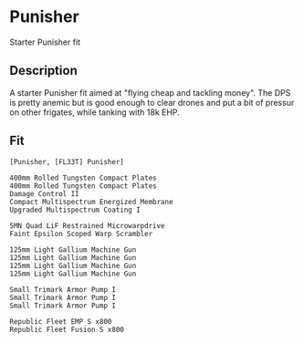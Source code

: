 # Punisher

Starter Punisher fit


## Description

A starter Punisher fit aimed at "flying cheap and tackling money". The DPS is pretty anemic
but is good enough to clear drones and put a bit of pressur on other frigates, while tanking
with 18k EHP.

## Fit

```
[Punisher, [FL33T] Punisher]

400mm Rolled Tungsten Compact Plates
400mm Rolled Tungsten Compact Plates
Damage Control II
Compact Multispectrum Energized Membrane
Upgraded Multispectrum Coating I

5MN Quad LiF Restrained Microwarpdrive
Faint Epsilon Scoped Warp Scrambler

125mm Light Gallium Machine Gun
125mm Light Gallium Machine Gun
125mm Light Gallium Machine Gun
125mm Light Gallium Machine Gun

Small Trimark Armor Pump I
Small Trimark Armor Pump I
Small Trimark Armor Pump I

Republic Fleet EMP S x800
Republic Fleet Fusion S x800
```